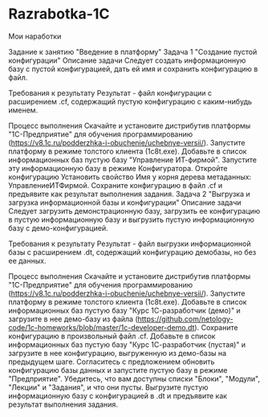 # Razrabotka-1C
Мои наработки




Задание к занятию "Введение в платформу"
Задача 1 "Создание пустой конфигурации"
Описание задачи
Следует создать информационную базу с пустой конфигурацией, дать ей имя и сохранить конфигурацию в файл.

Требования к результату
Результат - файл конфигурации с расширением .cf, содержащий пустую конфигурацию с каким-нибудь именем.

Процесс выполнения
Скачайте и установите дистрибутив платформы "1С-Предприятие" для обучения программированию (https://v8.1c.ru/podderzhka-i-obuchenie/uchebnye-versii/).
Запустите платформу в режиме толстого клиента (1c8t.exe). Добавьте в список информационных баз пустую базу "Управление ИТ-фирмой".
Запустите эту информационную базу в режиме Конфигуратора.
Откройте конфигурацию
Установить свойство Имя у корня дерева метаданных: УправлениеИТФирмой.
Сохраните конфигурацию в файл .cf и предъявите как результат выполнения задания.
Задача 2 "Выгрузка и загрузка информационной базы и конфигурации"
Описание задачи
Следует загрузить демонстрационную базу, загрузить ее конфигурацию в пустую информационную базу и выгрузить пустую информационную базу с демо-конфигурацией.

Требования к результату
Результат - файл выгрузки информационной базы с расширением .dt, содержащий конфигурацию демобазы, но без ее данных.

Процесс выполнения
Скачайте и установите дистрибутив платформы "1С-Предприятие" для обучения программированию (https://v8.1c.ru/podderzhka-i-obuchenie/uchebnye-versii/).
Запустите платформу в режиме толстого клиента (1c8t.exe). Добавьте в список информационных баз пустую базу "Курс 1С-разработчик (демо)" и загрузите в нее демо-базу из файла (https://github.com/netology-code/1c-homeworks/blob/master/1c-developer-demo.dt).
Сохраните конфигурацию в произвольный файл .cf.
Добавьте в список информационных баз пустую базу "Курс 1С-разработчик (пустая)" и загрузите в нее конфигурацию, выгруженную из демо-базы на предыдущем шаге.
Согласитесь с предложением обновить конфигурацию базы данных и запустите пустую базу в режиме "Предприятие". Убедитесь, что вам доступны списки "Блоки", "Модули", "Лекции" и "Задания", и что они пусты.
Выгрузите пустую информационную базу с конфигурацией в .dt и предъявите как результат выполнения задания.



